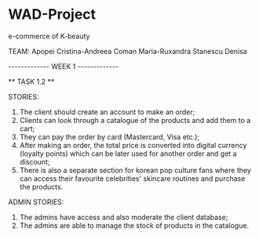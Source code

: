 # WAD-Project
e-commerce of K-beauty

TEAM:
Apopei Cristina-Andreea
Coman Maria-Ruxandra
Stanescu Denisa

------------- WEEK 1 -------------

** TASK 1.2 **

STORIES:
1. The client should create an account to make an order;
2. Clients can look through a catalogue of the products and add them to a cart;
3. They can pay the order by card (Mastercard, Visa etc.);
4. After making an order, the total price is converted into digital currency (loyalty points) which can be later used for another order and get a discount;
5. There is also a separate section for korean pop culture fans where they can access their favourite celebrities' skincare routines and purchase the products.
   

ADMIN STORIES:
1. The admins have access and also moderate the client database;
2. The admins are able to manage the stock of products in the catalogue.
